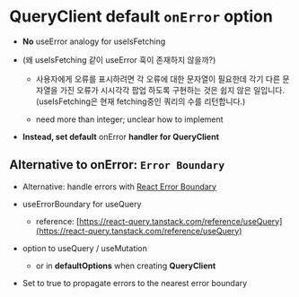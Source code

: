 # QueryClient default `onError` option

- **No** useError analogy for useIsFetching
- (왜 useIsFetching 같이 useError 훅이 존재하지 않을까?)
    - 사용자에게 오류를 표시하려면 각 오류에 대한 문자열이 필요한데 각기 다른 문자열을 가진 오류가 시시각각 팝업 하도록 구현하는 것은 쉽지 않은 일입니다. (useIsFetching은 현재 fetching중인 쿼리의 수를 리턴합니다.)

    - need more than integer; unclear how to implement

- **Instead, set default** onError **handler for QueryClient**


## Alternative to onError: `Error Boundary`

- Alternative: handle errors with [React Error Boundary](https://reactjs.org/docs/error-boundaries.html)

- useErrorBoundary for useQuery
    - reference: [https://react-query.tanstack.com/reference/useQuery](https://react-query.tanstack.com/reference/useQuery)


- option to useQuery / useMutation

    - or in **defaultOptions** when creating **QueryClient**

- Set to true to propagate errors to the nearest error boundary